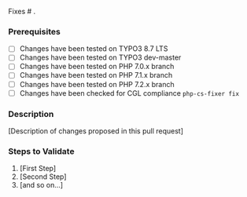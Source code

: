 Fixes # .

### Prerequisites

* [ ] Changes have been tested on TYPO3 8.7 LTS
* [ ] Changes have been tested on TYPO3 dev-master
* [ ] Changes have been tested on PHP 7.0.x branch
* [ ] Changes have been tested on PHP 7.1.x branch
* [ ] Changes have been tested on PHP 7.2.x branch
* [ ] Changes have been checked for CGL compliance `php-cs-fixer fix`

### Description

[Description of changes proposed in this pull request]

### Steps to Validate

1. [First Step]
2. [Second Step]
3. [and so on...]
